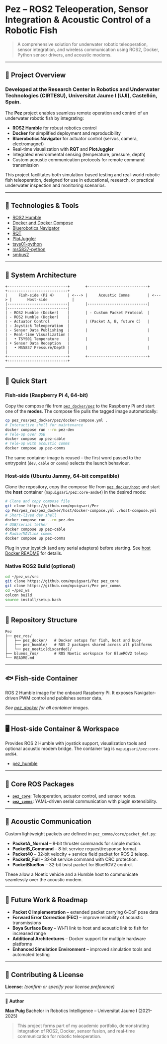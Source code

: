 # Pez – ROS2 Teleoperation, Sensor Integration & Acoustic Control of a Robotic Fish

> A comprehensive solution for underwater robotic teleoperation, sensor integration, and wireless communication using ROS2, Docker, Python sensor drivers, and acoustic modems.

---

## 🌊 Project Overview

### Developed at the Research Center in Robotics and Underwater Technologies (CIRTESU), Universitat Jaume I (UJI), Castellón, Spain.

The **Pez** project enables seamless remote operation and control of an underwater robotic fish by integrating:

* **ROS2 Humble** for robust robotics control
* **Docker** for simplified deployment and reproducibility
* **Bluerobotics Navigator** for actuator control (servos, camera, electromagnet)
* Real-time visualization with **RQT** and **PlotJuggler**
* Integrated environmental sensing (temperature, pressure, depth)
* Custom acoustic communication protocols for remote command transmission

This project facilitates both simulation-based testing and real-world robotic fish teleoperation, designed for use in educational, research, or practical underwater inspection and monitoring scenarios.

---

## 🧰 Technologies & Tools

* [ROS2 Humble](https://docs.ros.org/en/humble/)
* [Docker and Docker Compose](https://docs.docker.com/compose/)
* [Bluerobotics Navigator](https://bluerobotics.com/store/comm-control-power/control/navigator/)
* [RQT](https://wiki.ros.org/rqt)
* [PlotJuggler](https://github.com/facontidavide/PlotJuggler)
* [tsys01-python](https://github.com/bluerobotics/tsys01-python)
* [ms5837-python](https://github.com/bluerobotics/ms5837-python)
* [smbus2](https://pypi.org/project/smbus2/)

---

## 🧱 System Architecture

```
+---------------------------+       +---------------------------+       +---------------------------+
|     Fish-side (Pi 4)      | <---> |     Acoustic Comms        | <---> |       Host-side           |
|---------------------------|       |---------------------------|       |---------------------------|
| - ROS2 Humble (Docker)    |       | - Custom Packet Protocol  |       | - ROS2 Humble (Docker)    |
| - Actuator Control        |       | (Packet A, B, future C)   |       | - Joystick Teleoperation  |
| - Sensor Data Publishing  |       |                           |       | - Real-time Visualization |
|   • TSYS01 Temperature    |       |                           |       | • Sensor Data Reception   |
|   • MS5837 Pressure/Depth |       |                           |       |                           |
+---------------------------+       +---------------------------+       +---------------------------+
```

---

## 🚀 Quick Start

### Fish-side (Raspberry Pi 4, 64-bit)

Copy the compose file from
[`pez_docker/pez`](pez_ros/pez_docker/pez/docker-compose.yml) to the
Raspberry Pi and start one of the **modes**. The compose file pulls the tagged
image automatically:

```bash
cp pez_ros/pez_docker/pez/docker-compose.yml .
# Interactive shell for maintenance
docker compose run --rm pez-dev
# Tele‑op over USB
docker compose up pez-cable
# Tele‑op with acoustic comms
docker compose up pez-comms
```

The same container image is reused – the first word passed to the entrypoint
(`dev`, `cable` or `comms`) selects the launch behaviour.

### Host-side (Ubuntu Jammy, 64-bit compatible)

Clone the repository, copy the compose file from
[`pez_docker/host`](pez_ros/pez_docker/host/docker-compose.yml) and start the
**host** container (`mapuigsari/pez:core-amd64`) in the desired mode:

```bash
# Clone and copy compose file
git clone https://github.com/mpuigsari/Pez
cp Pez/pez_ros/pez_docker/host/docker-compose.yml ./host-compose.yml
# Short-lived dev shell
docker compose run --rm pez-dev
# USB/serial tether
docker compose up pez-cable
# Radio/MAVLink comms
docker compose up pez-comms
```

Plug in your joystick (and any serial adapters) before starting.
See [host Docker README](pez_ros/pez_docker/host/README.md) for details.

### Native ROS2 Build (optional)

```bash
cd ~/pez_ws/src
git clone https://github.com/mpuigsari/Pez pez_core
git clone https://github.com/mpuigsari/Pez pez_comms
cd ~/pez_ws
colcon build
source install/setup.bash
```

---

## 📁 Repository Structure

```
Pez
├── pez_ros/
│   ├── pez_docker/   # Docker setups for fish, host and buoy
│   ├── pez_humble/   # ROS 2 packages shared across all platforms
│   └── pez_noetic(discarded)/
├── blueos_ros/       # ROS Noetic workspace for BlueROV2 teleop
└── README.md
```

---

## 🐟 Fish-side Container

ROS 2 Humble image for the onboard Raspberry Pi. It exposes Navigator-driven PWM control and publishes sensor data.

*See [pez_docker](pez_ros/pez_docker/README.md) for all container images.*

---

## 🖥️ Host-side Container & Workspace

Provides ROS 2 Humble with joystick support, visualization tools and optional acoustic modem bridge. The container tag is `mapuigsari/pez:core-amd64`.

* [pez\_humble](pez_ros/pez_humble/README.md)

---

## 🔧 Core ROS Packages

* **[`pez_core`](pez_ros/pez_humble/pez_ws/src/pez_core/README.md)**: Teleoperation, actuator control, and sensor nodes.
* **[`pez_comms`](pez_ros/pez_humble/pez_ws/src/pez_comms/README.md)**: YAML-driven serial communication with plugin extensibility.

---

## 📡 Acoustic Communication

Custom lightweight packets are defined in `pez_comms/core/packet_def.py`:

* **PacketA_Normal** – 8‑bit thruster commands for simple motion.
* **PacketB_Command** – 8‑bit service request/response format.
* **Packet40** – 32‑bit velocity + service field packet for ROS 2 teleop.
* **PacketB_Full** – 32‑bit service command with CRC protection.
* **PacketBlueRov** – 32‑bit twist packet for BlueROV2 control.

These allow a Noetic vehicle and a Humble host to communicate seamlessly over the acoustic modem.

---

## 🚧 Future Work & Roadmap

* **Packet C Implementation** – extended packet carrying 6‑DoF pose data
* **Forward Error Correction (FEC)** – improve reliability of acoustic transmissions
* **Boya Surface Buoy** – Wi‑Fi link to host and acoustic link to fish for increased range
* **Additional Architectures** – Docker support for multiple hardware platforms
* **Enhanced Simulation Environment** – improved simulation tools and automated testing

---

## 🤝 Contributing & License

**License**: *(confirm or specify your license preference)*

---

👤 **Author**

**Max Puig**
Bachelor in Robotics Intelligence – Universitat Jaume I (2021–2025)

> This project forms part of my academic portfolio, demonstrating integration of ROS2, Docker, sensor fusion, and real-time communication for robotic teleoperation.
